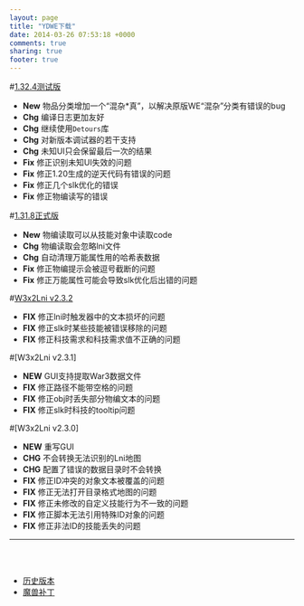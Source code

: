 ```yaml
---
layout: page
title: "YDWE下载"
date: 2014-03-26 07:53:18 +0000
comments: true
sharing: true
footer: true
---
```


#[1.32.4测试版](https://pan.baidu.com/s/1lRZNFGDw5P2ZRW2ttgyqbg)

* **New** 物品分类增加一个“混杂*真”，以解决原版WE“混杂”分类有错误的bug
* **Chg** 编译日志更加友好
* **Chg** 继续使用`Detours`库
* **Chg** 对新版本调试器的若干支持
* **Chg** 未知UI只会保留最后一次的结果
* **Fix** 修正识别未知UI失效的问题
* **Fix** 修正1.20生成的逆天代码有错误的问题
* **Fix** 修正几个slk优化的错误
* **Fix** 修正物编读写的错误

#[1.31.8正式版](http://pan.baidu.com/s/1pLBeFrX)

* **New** 物编读取可以从技能对象中读取code
* **Chg** 物编读取会忽略lni文件
* **Chg** 自动清理万能属性用的哈希表数据
* **Fix** 修正物编提示会被逗号截断的问题
* **Fix** 修正万能属性可能会导致slk优化后出错的问题


#[W3x2Lni v2.3.2](https://pan.baidu.com/s/1bnDtth7qDaCQ1B-bS00wLA)

* **FIX** 修正lni时触发器中的文本损坏的问题
* **FIX** 修正slk时某些技能被错误移除的问题
* **FIX** 修正科技需求和科技需求值不正确的问题

#[W3x2Lni v2.3.1]

* **NEW** GUI支持提取War3数据文件
* **FIX** 修正路径不能带空格的问题
* **FIX** 修正obj时丢失部分物编文本的问题
* **FIX** 修正slk时科技的tooltip问题

#[W3x2Lni v2.3.0]
 
* **NEW** 重写GUI
* **CHG** 不会转换无法识别的Lni地图
* **CHG** 配置了错误的数据目录时不会转换
* **FIX** 修正ID冲突的对象文本被覆盖的问题
* **FIX** 修正无法打开目录格式地图的问题
* **FIX** 修正未修改的自定义技能行为不一致的问题
* **FIX** 修正脚本无法引用特殊ID对象的问题
* **FIX** 修正非法ID的技能丢失的问题

---

<br><br>

* [历史版本](http://pan.baidu.com/share/link?shareid=401650&uk=3389291567)
* [魔兽补丁](http://pan.baidu.com/share/link?shareid=401621&uk=3389291567)

